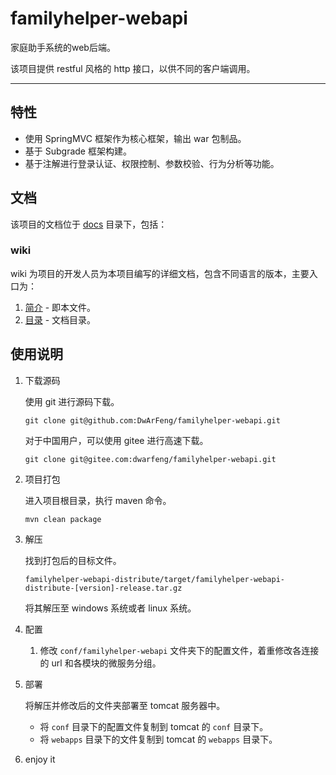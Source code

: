 # familyhelper-webapi

家庭助手系统的web后端。

该项目提供 restful 风格的 http 接口，以供不同的客户端调用。

---

## 特性

- 使用 SpringMVC 框架作为核心框架，输出 war 包制品。
- 基于 Subgrade 框架构建。
- 基于注解进行登录认证、权限控制、参数校验、行为分析等功能。

## 文档

该项目的文档位于 [docs](../../../docs) 目录下，包括：

### wiki

wiki 为项目的开发人员为本项目编写的详细文档，包含不同语言的版本，主要入口为：

1. [简介](./Introduction.md) - 即本文件。
2. [目录](./Contents.md) - 文档目录。

## 使用说明

1. 下载源码

   使用 git 进行源码下载。

   ```shell
   git clone git@github.com:DwArFeng/familyhelper-webapi.git
   ```

   对于中国用户，可以使用 gitee 进行高速下载。

   ```shell
   git clone git@gitee.com:dwarfeng/familyhelper-webapi.git
   ```

2. 项目打包

   进入项目根目录，执行 maven 命令。

   ```shell
   mvn clean package
   ```

3. 解压

   找到打包后的目标文件。

   ```
   familyhelper-webapi-distribute/target/familyhelper-webapi-distribute-[version]-release.tar.gz
   ```

   将其解压至 windows 系统或者 linux 系统。

4. 配置

   1. 修改 `conf/familyhelper-webapi` 文件夹下的配置文件，着重修改各连接的 url 和各模块的微服务分组。

5. 部署

   将解压并修改后的文件夹部署至 tomcat 服务器中。
   - 将 `conf` 目录下的配置文件复制到 tomcat 的 `conf` 目录下。
   - 将 `webapps` 目录下的文件复制到 tomcat 的 `webapps` 目录下。

6. enjoy it
